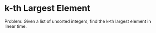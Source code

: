 k-th Largest Element
====================

Problem: Given a list of unsorted integers, find the k-th largest element in
linear time.

